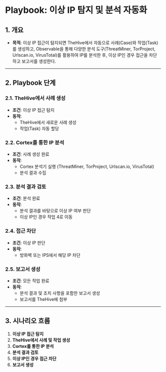 # Playbook: 이상 IP 탐지 및 분석 자동화

## **1. 개요**

- **목적**: 이상 IP 접근이 탐지되면 TheHive에서 자동으로 사례(Case)와 작업(Task)를 생성하고, Observable을 통해 다양한 분석 도구(ThreatMiner, TorProject, Urlscan.io, VirusTotal)를 활용하여 IP를 분석한 후, 이상 IP인 경우 접근을 차단하고 보고서를 생성한다.

---

## **2. Playbook 단계**

### **2.1. TheHive에서 사례 생성**

- **조건**: 이상 IP 접근 탐지
- **동작**:
  - TheHive에서 새로운 사례 생성
  - 작업(Task) 자동 할당

### **2.2. Cortex를 통한 IP 분석**

- **조건**: 사례 생성 완료
- **동작**:
  - Cortex 분석기 실행 (ThreatMiner, TorProject, Urlscan.io, VirusTotal)
  - 분석 결과 수집

### **2.3. 분석 결과 검토**

- **조건**: 분석 완료
- **동작**:
  - 분석 결과를 바탕으로 이상 IP 여부 판단
  - 이상 IP인 경우 작업 4로 이동

### **2.4. 접근 차단**

- **조건**: 이상 IP 판단
- **동작**:
  - 방화벽 또는 IPS에서 해당 IP 차단

### **2.5. 보고서 생성**

- **조건**: 모든 작업 완료
- **동작**:
  - 분석 결과 및 조치 사항을 포함한 보고서 생성
  - 보고서를 TheHive에 첨부

---

## **3. 시나리오 흐름**

1. **이상 IP 접근 탐지**
2. **TheHive에서 사례 및 작업 생성**
3. **Cortex를 통한 IP 분석**
4. **분석 결과 검토**
5. **이상 IP인 경우 접근 차단**
6. **보고서 생성**
